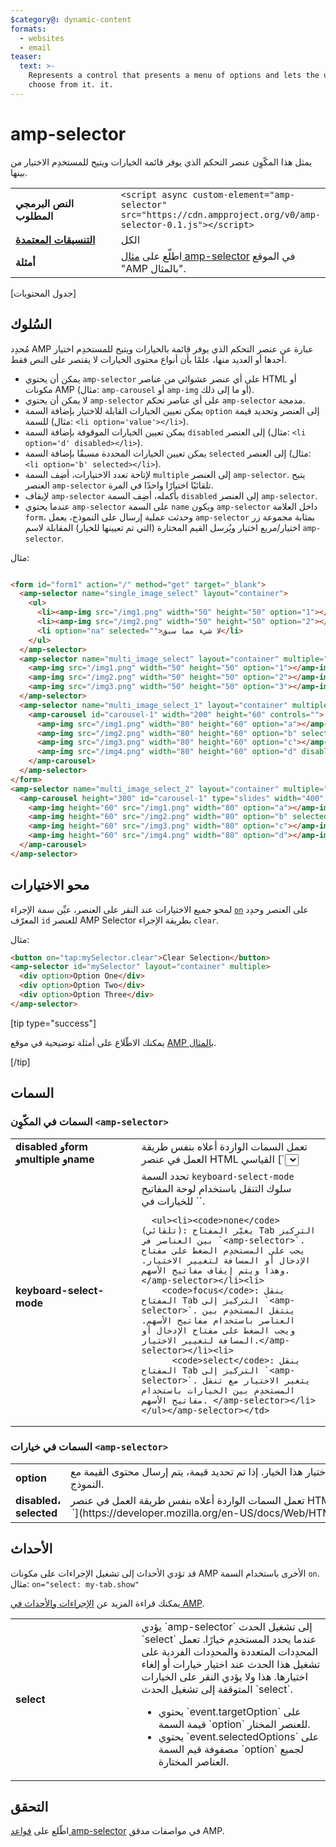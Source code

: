 ```yaml
---
$category@: dynamic-content
formats:
  - websites
  - email
teaser:
  text: >-
    Represents a control that presents a menu of options and lets the user
    choose from it. it.
---
```




<!--
       Copyright 2016 The AMP HTML Authors. All Rights Reserved.

       Licensed under the Apache License, Version 2.0 (the "License");
     you may not use this file except in compliance with the License.
     You may obtain a copy of the License at

     http://www.apache.org/licenses/LICENSE-2.0

     Unless required by applicable law or agreed to in writing, software
     distributed under the License is distributed on an "AS-IS" BASIS,
     WITHOUT WARRANTIES OR CONDITIONS OF ANY KIND, either express or implied.
     See the License for the specific language governing permissions and
     limitations under the License.
-->

# amp-selector

يمثل هذا المكّوِن عنصر التحكم الذي يوفر قائمة الخيارات ويتيح للمستخدِم الاختيار من بينها.

<table>
  <tr>
    <td class="col-fourty" width="40%"><strong>النص البرمجي المطلوب</strong></td>
    <td><code>&lt;script async custom-element="amp-selector" src="https://cdn.ampproject.org/v0/amp-selector-0.1.js"&gt;&lt;/script&gt;</code></td>
  </tr>
  <tr>
    <td class="col-fourty"><strong><a href="https://www.ampproject.org/docs/guides/responsive/control_layout.html">التنسيقات المعتمدة</a></strong></td>
    <td>الكل</td>
  </tr>
  <tr>
    <td class="col-fourty"><strong>أمثلة</strong></td>
    <td>اطلّع على <a href="https://ampbyexample.com/components/amp-selector/">مثال amp-selector</a> في الموقع "AMP بالمثال".</td>
  </tr>
</table>

[جدول المحتويات]

## السُلوك

مُحدِد AMP عبارة عن عنصر التحكم الذي يوفر قائمة بالخيارات ويتيح للمستخدِم اختيار أحدها أو العديد منها، علمًا بأن أنواع محتوى الخيارات لا يقتصر على النص فقط.

* يمكن أن يحتوي `amp-selector` على أي عنصر عشوائي من عناصر HTML أو مكونات AMP (مثال: `amp-carousel` أو `amp-img` أو ما إلى ذلك).
* لا يمكن أن يحتوي `amp-selector` على أي عناصر تحكم `amp-selector` مدمجة.
* يمكن تعيين الخيارات القابلة للاختيار بإضافة السمة `option` إلى العنصر وتحديد قيمة للسمة (مثال: `<li option='value'></li>`).
* يمكن تعيين الخيارات الموقوفة بإضافة السمة `disabled` إلى العنصر (مثال: `<li option='d' disabled></li>`).
* يمكن تعيين الخيارات المحددة مسبقًا بإضافة السمة `selected` إلى العنصر (مثال: `<li option='b' selected></li>`).
* لإتاحة تعدد الاختيارات، أضِف السمة `multiple` إلى العنصر `amp-selector`.  يتيح العنصر `amp-selector` تلقائيًا اختيارًا واحدًا في المرة.
* لإيقاف `amp-selector` بأكمله، أضِف السمة `disabled` إلى العنصر `amp-selector`.
* عندما يحتوي `amp-selector` على السمة `name` ويكون `amp-selector` داخل العلامة `form`، وحدثت عملية إرسال على النموذج، يعمل `amp-selector` بمثابة مجموعة زر اختيار/مربع اختيار ويُرسل القيم المختارة (التي تم تعيينها للخيار) المقابلة لاسم `amp-selector`.

مثال:

```html

<form id="form1" action="/" method="get" target="_blank">
  <amp-selector name="single_image_select" layout="container">
    <ul>
      <li><amp-img src="/img1.png" width="50" height="50" option="1"></amp-img></li>
      <li><amp-img src="/img2.png" width="50" height="50" option="2"></amp-img></li>
      <li option="na" selected="">لا شيء مما سبق</li>
    </ul>
  </amp-selector>
  <amp-selector name="multi_image_select" layout="container" multiple="">
    <amp-img src="/img1.png" width="50" height="50" option="1"></amp-img>
    <amp-img src="/img2.png" width="50" height="50" option="2"></amp-img>
    <amp-img src="/img3.png" width="50" height="50" option="3"></amp-img>
  </amp-selector>
  <amp-selector name="multi_image_select_1" layout="container" multiple="">
    <amp-carousel id="carousel-1" width="200" height="60" controls="">
      <amp-img src="/img1.png" width="80" height="60" option="a"></amp-img>
      <amp-img src="/img2.png" width="80" height="60" option="b" selected=""></amp-img>
      <amp-img src="/img3.png" width="80" height="60" option="c"></amp-img>
      <amp-img src="/img4.png" width="80" height="60" option="d" disabled=""></amp-img>
    </amp-carousel>
  </amp-selector>
</form>
<amp-selector name="multi_image_select_2" layout="container" multiple="" form="form1">
  <amp-carousel height="300" id="carousel-1" type="slides" width="400" controls="">
    <amp-img height="60" src="/img1.png" width="80" option="a"></amp-img>
    <amp-img height="60" src="/img2.png" width="80" option="b" selected=""></amp-img>
    <amp-img height="60" src="/img3.png" width="80" option="c"></amp-img>
    <amp-img height="60" src="/img4.png" width="80" option="d"></amp-img>
  </amp-carousel>
</amp-selector>
```

## محو الاختيارات

لمحو جميع الاختيارات عند النقر على العنصر، عيِّن سمة الإجراء [`on`](../../spec/amp-actions-and-events.md) على العنصر وحدِد المعرّف `id` للعنصر AMP Selector بطريقة الإجراء `clear`.

مثال:

```html
<button on="tap:mySelector.clear">Clear Selection</button>
<amp-selector id="mySelector" layout="container" multiple>
  <div option>Option One</div>
  <div option>Option Two</div>
  <div option>Option Three</div>
</amp-selector>
```

[tip type="success"]

يمكنك الاطّلاع على أمثلة توضيحية في موقع [AMP بالمثال](https://ampbyexample.com/components/amp-selector/).

[/tip]

## السمات

### السمات في المكّوِن `<amp-selector>`

<table>
  <tr>
    <td width="40%"><strong>disabled وform وmultiple وname</strong></td>
    <td>تعمل السمات الواردة أعلاه بنفس طريقة العمل في عنصر HTML القياسي [`<select>`](https://developer.mozilla.org/en/docs/Web/HTML/Element/select) element.</select></td>
  </tr>
  <tr>
    <td width="40%"><strong>keyboard-select-mode</strong></td>
    <td>تحدد السمة <code>keyboard-select-mode</code> سلوك التنقل باستخدام لوحة المفاتيح للخيارات في `<amp-selector>`.

      <ul><li><code>none</code> (تلقائي): يغيّر المفتاح Tab التركيز بين العناصر في `<amp-selector>`. يجب على المستخدِم الضغط على مفتاح الإدخال أو المسافة لتغيير الاختيار. وهذا ويتم إيقاف مفاتيح الأسهم. </amp-selector></li><li>
        <code>focus</code>: ينقل المفتاح Tab التركيز إلى `<amp-selector>`. ينتقل المستخدِم بين العناصر باستخدام مفاتيح الأسهم. ويجب الضغط على مفتاح الإدخال أو المسافة لتغيير الاختيار.</amp-selector></li><li>
          <code>select</code>: ينقل المفتاح Tab التركيز إلى `<amp-selector>`. يتغير الاختيار مع تنقل المستخدِم بين الخيارات باستخدام مفاتيح الأسهم. </amp-selector></li></ul></amp-selector></td>
  </tr>
</table>

### السمات في خيارات `<amp-selector>`

<table>
  <tr>
    <td width="40%"><strong>option</strong></td>
    <td>تشير إلى إمكانية اختيار هذا الخيار.  إذا تم تحديد قيمة، يتم إرسال محتوى القيمة مع النموذج.</td>
  </tr>
  <tr>
    <td width="40%"><strong>disabled، selected</strong></td>
    <td>تعمل السمات الواردة أعلاه بنفس طريقة العمل في عنصر HTML القياسي [`<option>`](https://developer.mozilla.org/en-US/docs/Web/HTML/Element/option).</option></td>
  </tr>
</table>

## الأحداث

قد تؤدي الأحداث إلى تشغيل الإجراءات على مكونات AMP الأخرى باستخدام السمة `on`.
مثال: `on="select: my-tab.show"`

يمكنك قراءة المزيد عن [الإجراءات والأحداث في AMP](../../spec/amp-actions-and-events.md).

<table>
  <tr>
    <td width="40%"><strong>select</strong></td>
    <td>يؤدي `amp-selector` إلى تشغيل الحدث `select` عندما يحدد المستخدِم خيارًا.
      تعمل المحدِدات المتعددة والمحدِدات الفردية على تشغيل هذا الحدث عند اختيار خيارات أو إلغاء اختيارها.
      هذا ولا يؤدي النقر على الخيارات المتوقفة إلى تشغيل الحدث `select`.
      <ul>
        <li>
          يحتوي `event.targetOption` على قيمة السمة `option` للعنصر المختار.</li>
          <li>
            يحتوي `event.selectedOptions` على مصفوفة قيم السمة `option` لجميع العناصر المختارة.
          </li>
      </ul>
    </td>
  </tr>
</table>

## التحقق

اطّلع على [قواعد amp-selector](https://github.com/ampproject/amphtml/blob/master/extensions/amp-selector/validator-amp-selector.protoascii) في مواصفات مدقق AMP.
